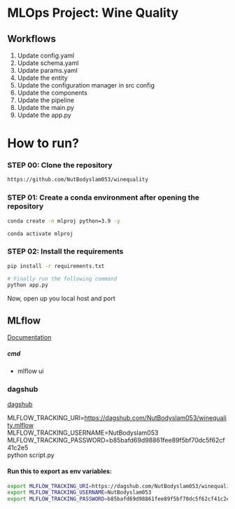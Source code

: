 # MLOps Project: Wine Quality

## Workflows
1. Update config.yaml
2. Update schema.yaml
3. Update params.yaml
4. Update the entity
5. Update the configuration manager in src config
6. Update the components
7. Update the pipeline 
8. Update the main.py
9. Update the app.py

# How to run?
### STEP 00: Clone the repository
```bash
https://github.com/NutBodyslam053/winequality
```
### STEP 01: Create a conda environment after opening the repository
```bash
conda create -n mlproj python=3.9 -y
```
```bash
conda activate mlproj
```

### STEP 02: Install the requirements
```bash
pip install -r requirements.txt
```
```bash
# Finally run the following command
python app.py
```
Now, open up you local host and port

## MLflow
[Documentation](https://mlflow.org/docs/latest/index.html)

##### cmd
- mlflow ui

### dagshub
[dagshub](https://dagshub.com/)

MLFLOW_TRACKING_URI=https://dagshub.com/NutBodyslam053/winequality.mlflow \
MLFLOW_TRACKING_USERNAME=NutBodyslam053 \
MLFLOW_TRACKING_PASSWORD=b85bafd69d98861fee89f5bf70dc5f62cf41c2e5 \
python script.py

#### Run this to export as env variables:
```bash
export MLFLOW_TRACKING_URI=https://dagshub.com/NutBodyslam053/winequality.mlflow
export MLFLOW_TRACKING_USERNAME=NutBodyslam053
export MLFLOW_TRACKING_PASSWORD=b85bafd69d98861fee89f5bf70dc5f62cf41c2e5
```